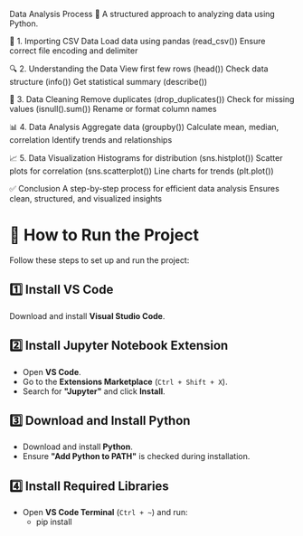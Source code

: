 Data Analysis Process 🚀
A structured approach to analyzing data using Python.

📂 1. Importing CSV Data
Load data using pandas (read_csv())
Ensure correct file encoding and delimiter



🔍 2. Understanding the Data
View first few rows (head())
Check data structure (info())
Get statistical summary (describe())



🧹 3. Data Cleaning
Remove duplicates (drop_duplicates())
Check for missing values (isnull().sum())
Rename or format column names



📊 4. Data Analysis
Aggregate data (groupby())
Calculate mean, median, correlation
Identify trends and relationships



📈 5. Data Visualization
Histograms for distribution (sns.histplot())
Scatter plots for correlation (sns.scatterplot())
Line charts for trends (plt.plot())



✅ Conclusion
A step-by-step process for efficient data analysis
Ensures clean, structured, and visualized insights


# 🚀 How to Run the Project  

Follow these steps to set up and run the project:  

## 1️⃣ Install VS Code  
Download and install **Visual Studio Code**.  

## 2️⃣ Install Jupyter Notebook Extension  
- Open **VS Code**.  
- Go to the **Extensions Marketplace** (`Ctrl + Shift + X`).  
- Search for **"Jupyter"** and click **Install**.

## 3️⃣ Download and Install Python  
- Download and install **Python**.  
- Ensure **"Add Python to PATH"** is checked during installation.  


## 4️⃣ Install Required Libraries  
- Open **VS Code Terminal** (`Ctrl + ~`) and run:
  - pip install <library-name>
